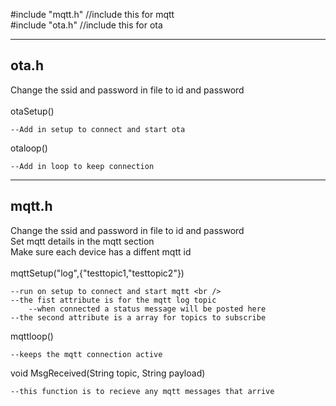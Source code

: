 #include "mqtt.h"  //include this for mqtt  <br />
#include "ota.h"        //include this for ota <br />

-------------------------------
ota.h
-------------------------------
Change the ssid and password in file to id and password<br />
<br />
otaSetup()
    
    --Add in setup to connect and start ota

otaloop() 
    
    --Add in loop to keep connection




-------------------------------
mqtt.h
-------------------------------
Change the ssid and password in file to id and password<br />
Set mqtt details in the mqtt section<br />
Make sure each device has a diffent mqtt id<br />
<br />
mqttSetup("log",{"testtopic1,"testtopic2"})
    
    --run on setup to connect and start mqtt <br />
    --the fist attribute is for the mqtt log topic
        --when connected a status message will be posted here
    --the second attribute is a array for topics to subscribe

mqttloop()

    --keeps the mqtt connection active

void MsgReceived(String topic, String payload)

    --this function is to recieve any mqtt messages that arrive